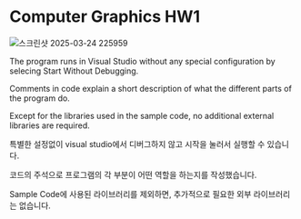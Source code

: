 # Computer Graphics HW1

![스크린샷 2025-03-24 225959](https://github.com/user-attachments/assets/ef3d3abc-0d0b-4590-a199-49bc22669697)

The program runs in Visual Studio without any special configuration by selecing Start Without Debugging.

Comments in code explain a short description of what the different parts of the program do.

Except for the libraries used in the sample code, no additional external libraries are required.



특별한 설정없이 visual studio에서 디버그하지 않고 시작을 눌러서 실행할 수 있습니다.

코드의 주석으로 프로그램의 각 부분이 어떤 역할을 하는지를 작성했습니다.

Sample Code에 사용된 라이브러리를 제외하면, 추가적으로 필요한 외부 라이브러리는 없습니다.
